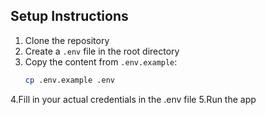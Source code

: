 ## Setup Instructions

1. Clone the repository
2. Create a `.env` file in the root directory
3. Copy the content from `.env.example`:
   ```bash
   cp .env.example .env
4.Fill in your actual credentials in the .env file
5.Run the app
